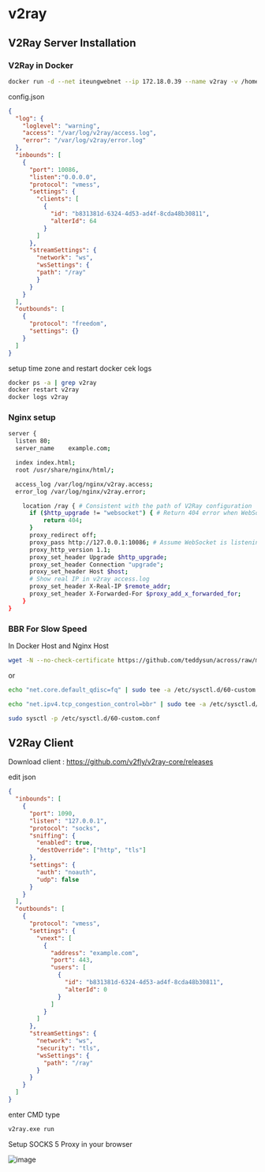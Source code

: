 # v2ray
## V2Ray Server Installation

### V2Ray in Docker
```sh
docker run -d --net iteungwebnet --ip 172.18.0.39 --name v2ray -v /home/docker/v2ray:/etc/v2fly -p 10086:10086 v2fly/v2fly-core run -c /etc/v2fly/config.json
```

config.json
```json
{
  "log": {
    "loglevel": "warning",
    "access": "/var/log/v2ray/access.log",
    "error": "/var/log/v2ray/error.log"
  },
  "inbounds": [
    {
      "port": 10086,
      "listen":"0.0.0.0",
      "protocol": "vmess",
      "settings": {
        "clients": [
          {
            "id": "b831381d-6324-4d53-ad4f-8cda48b30811",
            "alterId": 64
          }
        ]
      },
      "streamSettings": {
        "network": "ws",
        "wsSettings": {
        "path": "/ray"
        }
      }
    }
  ],
  "outbounds": [
    {
      "protocol": "freedom",
      "settings": {}
    }
  ]
}
```
setup time zone and
restart docker
cek logs
```sh
docker ps -a | grep v2ray
docker restart v2ray
docker logs v2ray
```
### Nginx setup

```sh
server {
  listen 80;
  server_name    example.com;

  index index.html;
  root /usr/share/nginx/html/;

  access_log /var/log/nginx/v2ray.access;
  error_log /var/log/nginx/v2ray.error;

    location /ray { # Consistent with the path of V2Ray configuration
      if ($http_upgrade != "websocket") { # Return 404 error when WebSocket upgrading negotiate failed
          return 404;
      }
      proxy_redirect off;
      proxy_pass http://127.0.0.1:10086; # Assume WebSocket is listening at localhost on port of 10000
      proxy_http_version 1.1;
      proxy_set_header Upgrade $http_upgrade;
      proxy_set_header Connection "upgrade";
      proxy_set_header Host $host;
      # Show real IP in v2ray access.log
      proxy_set_header X-Real-IP $remote_addr;
      proxy_set_header X-Forwarded-For $proxy_add_x_forwarded_for;
    }
}
```

### BBR For Slow Speed
In Docker Host and Nginx Host

```sh
wget -N --no-check-certificate https://github.com/teddysun/across/raw/master/bbr.sh && chmod +x bbr.sh && bash bbr.sh
```
or

```sh
echo "net.core.default_qdisc=fq" | sudo tee -a /etc/sysctl.d/60-custom.conf

echo "net.ipv4.tcp_congestion_control=bbr" | sudo tee -a /etc/sysctl.d/60-custom.conf

sudo sysctl -p /etc/sysctl.d/60-custom.conf

```

## V2Ray Client

Download client : https://github.com/v2fly/v2ray-core/releases

edit json
```json
{
  "inbounds": [
    {
      "port": 1090,
      "listen": "127.0.0.1",
      "protocol": "socks",
      "sniffing": {
        "enabled": true,
        "destOverride": ["http", "tls"]
      },
      "settings": {
        "auth": "noauth",
        "udp": false
      }
    }
  ],
  "outbounds": [
    {
      "protocol": "vmess",
      "settings": {
        "vnext": [
          {
            "address": "example.com",
            "port": 443,
            "users": [
              {
                "id": "b831381d-6324-4d53-ad4f-8cda48b30811",
                "alterId": 0
              }
            ]
          }
        ]
      },
      "streamSettings": {
        "network": "ws",
        "security": "tls",
        "wsSettings": {
          "path": "/ray"
        }
      }
    }
  ]
}
```

enter CMD type 
```sh
v2ray.exe run
```

Setup SOCKS 5 Proxy in your browser

![image](https://user-images.githubusercontent.com/11188109/235120455-bef7c819-21e1-4867-ad0d-289731e94a97.png)
